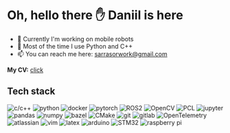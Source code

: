 # Oh, hello there ✋ Daniil is here

- 🚗 Сurrently I'm working on mobile robots
- 🤖 Most of the time I use Python and C++
- 📫 You can reach me here: [sarrasorwork@gmail.com](mailto:sarrasorwork@gmail.com)

**My CV:** [click](https://raw.githubusercontent.com/Sarrasor/Sarrasor/main/cv.pdf)

## Tech stack

![c/c++](https://img.shields.io/badge/c/c++%20-%23004482.svg?&style=for-the-badge&logo=c%2B%2B&logoColor=white)
![python](https://img.shields.io/badge/python%20-%233673a5.svg?&style=for-the-badge&logo=python&logoColor=white)
![docker](https://img.shields.io/badge/docker-%232496ED.svg?&style=for-the-badge&logo=docker&logoColor=white)
![pytorch](https://img.shields.io/badge/Pytorch%20-%23ee4c2c.svg?&style=for-the-badge&logo=Pytorch&logoColor=white)
![ROS2](https://img.shields.io/badge/ROS2%20-%23212e4a.svg?&style=for-the-badge&logo=ROS&logoColor=white)
![OpenCV](https://img.shields.io/badge/OpenCV%20-%23326ce5.svg?&style=for-the-badge&logo=opencv&logoColor=white)
![PCL](https://img.shields.io/badge/PCL%20-%93ba65.svg?&style=for-the-badge&logo=pcl&logoColor=white)
![jupyter](https://img.shields.io/badge/Jupyter%20-%23F37626.svg?&style=for-the-badge&logo=Jupyter&logoColor=white)
![pandas](https://img.shields.io/badge/pandas%20-%23150458.svg?&style=for-the-badge&logo=pandas&logoColor=white)
![numpy](https://img.shields.io/badge/numpy%20-%232671E5.svg?&style=for-the-badge&logo=numpy&logoColor=white)
![bazel](https://img.shields.io/badge/bazel%20-%2300701acd.svg?&style=for-the-badge&logo=bazel&logoColor=white)
![CMake](https://img.shields.io/badge/CMake%20-%23f32735.svg?&style=for-the-badge&logo=CMake&logoColor=white)
![git](https://img.shields.io/badge/git%20-%23F05033.svg?&style=for-the-badge&logo=git&logoColor=white)
![gitlab](https://img.shields.io/badge/gitlab%20-%23380d75.svg?&style=for-the-badge&logo=gitlab&logoColor=white)
![OpenTelemetry](https://img.shields.io/badge/Otel%20-%23425cc7.svg?&style=for-the-badge&logo=OpenTelemetry&logoColor=white)
![atlassian](https://img.shields.io/badge/atlassian%20-%230053cd.svg?&style=for-the-badge&logo=atlassian&logoColor=white)
![vim](https://img.shields.io/badge/vim-%2342B029.svg?&style=for-the-badge&logo=vim&logoColor=white)
![latex](https://img.shields.io/badge/latex-008080.svg?&style=for-the-badge&logo=latex&logoColor=white)
![arduino](https://img.shields.io/badge/-Arduino-00979D?style=for-the-badge&logo=Arduino&logoColor=white)
![STM32](https://img.shields.io/badge/STM32%20-%233cb4e6.svg?&style=for-the-badge&logo=STM32&logoColor=white)
![raspberry pi](https://img.shields.io/badge/RASPBERRY%20PI-%23C51A4A.svg?&style=for-the-badge&logo=raspberry%20pi&logoColor=white)
